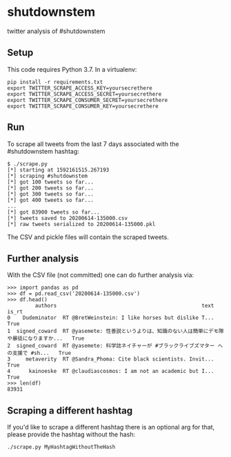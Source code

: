 # shutdownstem
twitter analysis of #shutdownstem

## Setup

This code requires Python 3.7. In a virtualenv:

```
pip install -r requirements.txt
export TWITTER_SCRAPE_ACCESS_KEY=yoursecrethere
export TWITTER_SCRAPE_ACCESS_SECRET=yoursecrethere
export TWITTER_SCRAPE_CONSUMER_SECRET=yoursecrethere
export TWITTER_SCRAPE_CONSUMER_KEY=yoursecrethere
```

## Run

To scrape all tweets from the last 7 days associated with the #shutdownstem hashtag:

```
$ ./scrape.py
[*] starting at 1592161515.267193
[*] scraping #shutdownstem
[*] got 100 tweets so far...
[*] got 200 tweets so far...
[*] got 300 tweets so far...
[*] got 400 tweets so far...
...
[*] got 83900 tweets so far...
[*] tweets saved to 20200614-135000.csv
[*] raw tweets serialized to 20200614-135000.pkl
```

The CSV and pickle files will contain the scraped tweets.

## Further analysis

With the CSV file (not committed) one can do further analysis via:

```
>>> import pandas as pd
>>> df = pd.read_csv('20200614-135000.csv')
>>> df.head()
         authors                                               text  is_rt
0    Dudeminator  RT @BretWeinstein: I like horses but dislike T...   True
1  signed_coward  RT @yasemete: 性善説というよりは、知識のない人は簡単にデモ隊や暴徒になりますか...   True
2  signed_coward  RT @yasemete: 科学誌ネイチャーが #ブラックライブズマター への支援で #sh...   True
3     metaverity  RT @Sandra_Phoma: Cite black scientists. Invit...   True
4      kainoeske  RT @claudiascosmos: I am not an academic but I...   True
>>> len(df)
83931
```

## Scraping a different hashtag

If you'd like to scrape a different hashtag there is an optional arg for that, please provide the hashtag without the hash:

```
./scrape.py MyHashtagWithoutTheHash
```